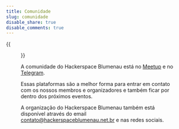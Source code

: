 ```yaml
---
title: Comunidade
slug: comunidade
disable_share: true
disable_comments: true
---
```


{{<figure src="/images/carousel/dev-day-wide.jpg" alt="Comunidade HSBNU">}}

A comunidade do Hackerspace Blumenau está no [Meetup][meetup] e no [Telegram][telegram].

Essas plataformas são a melhor forma para entrar em contato com os nossos membros e organizadores e também ficar por dentro dos próximos eventos.

A organização do Hackerspace Blumenau também está disponível através do email <a href="mailto:contato@hackerspaceblumenau.net.br">contato@hackerspaceblumenau.net.br</a> e nas redes sociais.

[meetup]: https://www.meetup.com/hackerspaceblumenau/
[telegram]: https://t.me/hackerspaceblumenau
